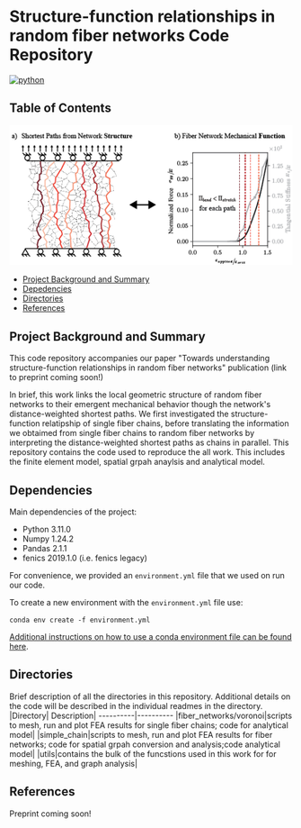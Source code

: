 # Structure-function relationships in random fiber networks Code Repository

[![python](https://img.shields.io/badge/python-3.11-blue.svg)](https://www.python.org/)

## Table of Contents

<p align="center">
  <img src="abstract.png" alt="Abstract"/>
</p>

* [Project Background and Summary](#summary)
* [Depedencies](#dependencies)
* [Directories](#directories)
* [References](#reference)

## Project Background and Summary <a name="summary"></a>

This code repository accompanies our paper "Towards understanding structure-function relationships in random fiber networks" publication (link to preprint coming soon!)

In brief, this work links the local geometric structure of random fiber networks to their emergent mechanical behavior though the network's distance-weighted shortest paths. We first investigated the structure-function relatipship of single fiber chains, before translating the information we obtaimed from single fiber chains to random fiber networks by interpreting the distance-weighted shortest paths as chains in parallel. This repository contains the code used to reproduce the all work. This includes the finite element model, spatial grpah anaylsis and analytical model. 

## Dependencies <a name="dependencies"></a>
Main dependencies of the project:

* Python 3.11.0
* Numpy 1.24.2
* Pandas 2.1.1
* fenics 2019.1.0 (i.e. fenics legacy)

For convenience, we provided an ``environment.yml`` file that we used on run our code. 

To create a new environment with the ``environment.yml`` file use:

```
conda env create -f environment.yml
```

[Additional instructions on how to use a conda environment file can be found here](https://docs.conda.io/projects/conda/en/latest/user-guide/tasks/manage-environments.html#creating-an-environment-from-an-environment-yml-file). 

## Directories <a name="directories"></a>
Brief description of all the directories in this repository. Additional details on the code will be described in the individual readmes in the directory.
|Directory| Description|
----------|----------
|fiber_networks/voronoi|scripts to mesh, run and plot FEA results for single fiber chains; code for analytical model|
|simple_chain|scripts to mesh, run and plot FEA results for fiber networks; code for spatial grpah conversion and analysis;code analytical model|
|utils|contains the bulk of the funcstions used in this work for for meshing, FEA, and graph analysis|

## References <a name="reference"></a>
Preprint coming soon!
  


  
